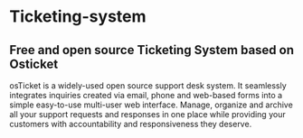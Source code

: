 # Ticketing-system
## Free and open source Ticketing System based on Osticket

osTicket is a widely-used open source support desk system. It seamlessly integrates inquiries created via email, phone and web-based forms into a simple easy-to-use multi-user web interface. Manage, organize and archive all your support requests and responses in one place while providing your customers with accountability and responsiveness they deserve.

